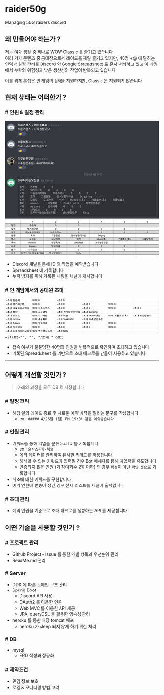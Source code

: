 # raider50g
Managing 50G raiders discord

## 왜 만들어야 하는가 ?

저는 여가 생활 중 하나로 WOW Classic 를 즐기고 있습니다  
여러 가지 콘텐츠 중 공대장으로서 레이드를 제일 즐기고 있지만, 40명 +@ 에 달하는 인력과 일정 관리를 Discord 와 Google Spreadsheet 로 혼자 처리하고 있고 이 과정에서 누락의 위험성과 낮은 생산성의 작업이 반복되고 있습니다

이를 위해 본섭은 인 게임의 `달력`을 지원하지만, Classic 은 지원되지 않습니다

## 현재 상태는 어떠한가 ?

### # 인원 & 일정 관리

![managing people](./docs/2020-04-29-03-16-30.png)
![managing people](./docs/2020-04-29-03-18-31.png)

- Discord 채널을 통해 ID 와 직업을 예약받습니다
- Spreadsheet 에 기록합니다
- 누락 방지를 위해 기록된 내용을 채널에 게시합니다

### # 인 게임에서의 공대원 초대

![invite people](./docs/2020-04-29-03-22-59.png)
`=if(B2="", "", "/초대 " &B2)`

- 접속 여부가 불분명한 40명의 인원을 반복적으로 확인하며 초대하고 있습니다
- 기록된 Spreadsheet 를 기반으로 초대 매크로를 만들어 사용하고 있습니다

---

## 어떻게 개선할 것인가 ?

> 아래의 과정을 모두 DB 로 저장합니다

### # 일정 관리

- 해당 일의 레이드 종료 후 새로운 예약 시작을 알리는 문구를 작성합니다
  - ex : `##### 4/26일 (일) PM 19:00 검둥 예약받습니다`

### # 인원 관리

- 키워드를 통해 직업을 분류하고 ID 를 기록합니다
  - ex : `술사스피카-복술`
  - 메타 데이터를 관리하여 유사한 키워드를 허용합니다
  - 해석할 수 없는 키워드가 입력될 경우 Bot 메세지를 통해 재입력을 유도합니다
  - 인증되지 않은 인원 (기 참여회수 2회 이하) 의 경우 `확정`이 아닌 `확인 필요`로 기록합니다
- 취소에 대한 키워드를 구현합니다
- 예약 인원에 변동이 생긴 경우 전체 리스트를 채널에 출력합니다

### # 초대 관리

- 예약 인원을 기준으로 초대 매크로를 생성하는 API 를 제공합니다

## 어떤 기술을 사용할 것인가 ?

### # 프로젝트 관리

- Github Project - Issue 를 통한 개발 항목과 우선순위 관리
- ReadMe.md 관리

### # Server

- DDD 에 따른 도메인 구조 관리
- Spring Boot
  - Discord API 사용
  - OAuth2 를 이용한 인증
  - Web MVC 를 이용한 API 제공
  - JPA, queryDSL 을 활용한 영속성 관리
- heroku 를 통한 내장 tomcat 배포
  - heroku 가 sleep 되지 않게 하기 위한 처리

### # DB

- mysql
  - ERD 작성과 정규화

### # 제약조건

- 민감 정보 보호
- 로깅 & 모니터링 방법 고려

